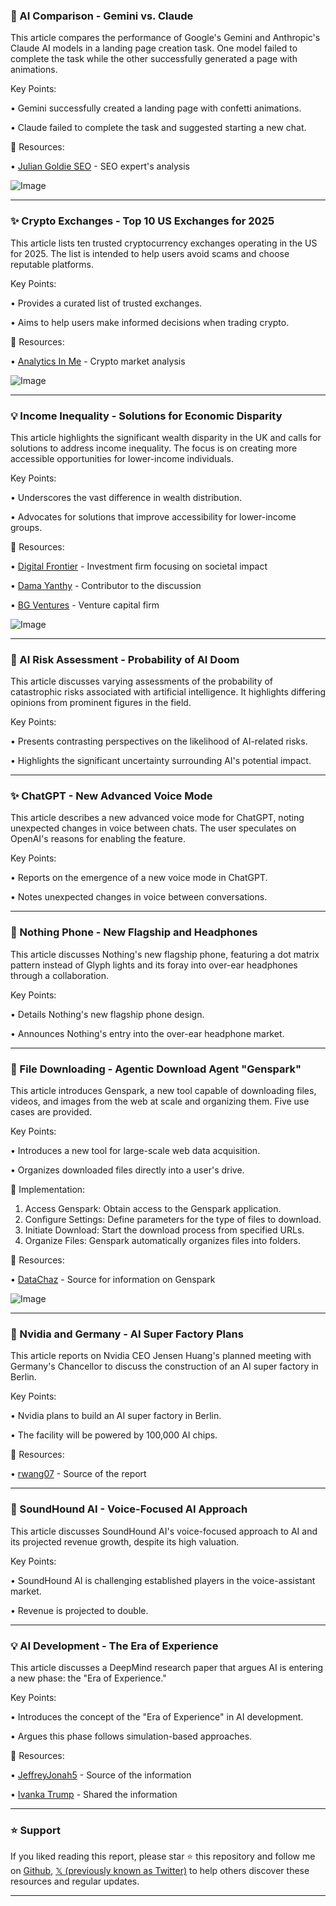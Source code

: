 ### 🤖 AI Comparison - Gemini vs. Claude

This article compares the performance of Google's Gemini and Anthropic's Claude AI models in a landing page creation task.  One model failed to complete the task while the other successfully generated a page with animations.

Key Points:

• Gemini successfully created a landing page with confetti animations.

• Claude failed to complete the task and suggested starting a new chat.


🔗 Resources:

• [Julian Goldie SEO](https://x.com/JulianGoldieSEO) - SEO expert's analysis

![Image](https://pbs.twimg.com/amplify_video_thumb/1931056884116783104/img/3vY9m5H0rCPjbQBO.jpg)


---
### ✨ Crypto Exchanges - Top 10 US Exchanges for 2025

This article lists ten trusted cryptocurrency exchanges operating in the US for 2025.  The list is intended to help users avoid scams and choose reputable platforms.

Key Points:

• Provides a curated list of trusted exchanges.

• Aims to help users make informed decisions when trading crypto.


🔗 Resources:

• [Analytics In Me](https://x.com/analyticsinme) - Crypto market analysis

![Image](https://pbs.twimg.com/media/Gs17QNUWMAA8t9B?format=jpg&name=small)


---
### 💡 Income Inequality - Solutions for Economic Disparity

This article highlights the significant wealth disparity in the UK and calls for solutions to address income inequality.  The focus is on creating more accessible opportunities for lower-income individuals.

Key Points:

• Underscores the vast difference in wealth distribution.

• Advocates for solutions that improve accessibility for lower-income groups.


🔗 Resources:

• [Digital Frontier](https://x.com/DigitalFrontier) -  Investment firm focusing on societal impact

• [Dama Yanthy](https://x.com/Dama_Yanthy) -  Contributor to the discussion

• [BG Ventures](https://x.com/bg_ventures) -  Venture capital firm

![Image](https://pbs.twimg.com/amplify_video_thumb/1931002828048175105/img/zZc5itUqzDTQCMVX.jpg)


---
### 🤖 AI Risk Assessment - Probability of AI Doom

This article discusses varying assessments of the probability of catastrophic risks associated with artificial intelligence.  It highlights differing opinions from prominent figures in the field.

Key Points:

• Presents contrasting perspectives on the likelihood of AI-related risks.

• Highlights the significant uncertainty surrounding AI's potential impact.



---
### ✨ ChatGPT - New Advanced Voice Mode

This article describes a new advanced voice mode for ChatGPT, noting unexpected changes in voice between chats.  The user speculates on OpenAI's reasons for enabling the feature.

Key Points:

• Reports on the emergence of a new voice mode in ChatGPT.

• Notes unexpected changes in voice between conversations.


---
### 🚀  Nothing Phone - New Flagship and Headphones

This article discusses Nothing's new flagship phone, featuring a dot matrix pattern instead of Glyph lights and its foray into over-ear headphones through a collaboration.

Key Points:

• Details Nothing's new flagship phone design.

• Announces Nothing's entry into the over-ear headphone market.


---
### 🚀 File Downloading - Agentic Download Agent "Genspark"

This article introduces Genspark, a new tool capable of downloading files, videos, and images from the web at scale and organizing them.  Five use cases are provided.

Key Points:

• Introduces a new tool for large-scale web data acquisition.

• Organizes downloaded files directly into a user's drive.


🚀 Implementation:

1. Access Genspark: Obtain access to the Genspark application.
2. Configure Settings: Define parameters for the type of files to download.
3. Initiate Download: Start the download process from specified URLs.
4. Organize Files: Genspark automatically organizes files into folders.


🔗 Resources:

• [DataChaz](https://x.com/DataChaz) - Source for information on Genspark

![Image](https://pbs.twimg.com/amplify_video_thumb/1931258417752297472/img/HqQL4KGYfDsoR5MX.jpg)


---
### 🤖 Nvidia and Germany - AI Super Factory Plans

This article reports on Nvidia CEO Jensen Huang's planned meeting with Germany's Chancellor to discuss the construction of an AI super factory in Berlin.

Key Points:

• Nvidia plans to build an AI super factory in Berlin.

• The facility will be powered by 100,000 AI chips.


🔗 Resources:

• [rwang07](https://x.com/rwang07) - Source of the report


---
### 🤖 SoundHound AI - Voice-Focused AI Approach

This article discusses SoundHound AI's voice-focused approach to AI and its projected revenue growth, despite its high valuation.

Key Points:

• SoundHound AI is challenging established players in the voice-assistant market.

•  Revenue is projected to double.


---
### 💡 AI Development - The Era of Experience

This article discusses a DeepMind research paper that argues AI is entering a new phase: the "Era of Experience."

Key Points:

• Introduces the concept of the "Era of Experience" in AI development.

• Argues this phase follows simulation-based approaches.


🔗 Resources:

• [JeffreyJonah5](https://x.com/JeffreyJonah5) - Source of the information

• [Ivanka Trump](https://x.com/IvankaTrump) - Shared the information


---

### ⭐️ Support

If you liked reading this report, please star ⭐️ this repository and follow me on [Github](https://github.com/Drix10), [𝕏 (previously known as Twitter)](https://x.com/DRIX_10_) to help others discover these resources and regular updates.

---